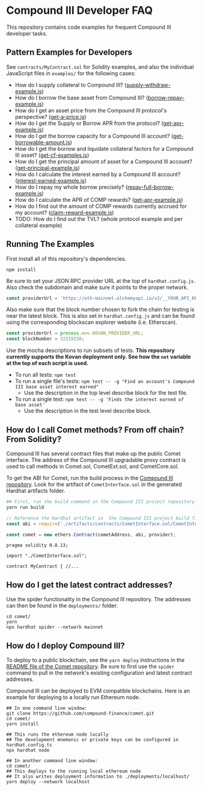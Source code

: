 # Compound III Developer FAQ

This repository contains code examples for frequent Compound III developer tasks.

## Pattern Examples for Developers

See `contracts/MyContract.sol` for Solidity examples, and also the individual JavaScript files in `examples/` for the following cases:

- How do I supply collateral to Compound III? ([supply-withdraw-example.js](examples/supply-withdraw-example.js))
- How do I borrow the base asset from Compound III? ([borrow-repay-example.js](examples/borrow-repay-example.js))
- How do I get an asset price from the Compound III protocol's perspective? ([get-a-price.js](examples/get-a-price.js))
- How do I get the Supply or Borrow APR from the protocol? ([get-apr-example.js](examples/get-apr-example.js))
- How do I get the borrow capacity for a Compound III account? ([get-borrowable-amount.js](examples/get-borrowable-amount.js))
- How do I get the borrow and liquidate collateral factors for a Compound III asset? ([get-cf-examples.js](examples/get-cf-examples.js))
- How do I get the principal amount of asset for a Compound III account? ([get-principal-example.js](examples/get-principal-example.js))
- How do I calculate the interest earned by a Compound III account? ([interest-earned-example.js](examples/interest-earned-example.js))
- How do I repay my whole borrow precisely? ([repay-full-borrow-example.js](examples/repay-full-borrow-example.js))
- How do I calculate the APR of COMP rewards? ([get-apr-example.js](examples/get-apr-example.js))
- How do I find out the amount of COMP rewards currently accrued for my account? ([claim-reward-example.js](examples/claim-reward-example.js))
- TODO: How do I find out the TVL? (whole protocol example and per collateral example)

## Running The Examples

First install all of this repository's dependencies.

```
npm install
```

Be sure to set your JSON RPC provider URL at the top of `hardhat.config.js`. Also check the subdomain and make sure it points to the proper network.

```js
const providerUrl = 'https://eth-mainnet.alchemyapi.io/v2/__YOUR_API_KEY_HERE__';
```

Also make sure that the block number chosen to fork the chain for testing is near the latest block. This is also set in `hardhat.config.js` and can be found using the corresponding blockscan explorer website (i.e. Etherscan).

```js
const providerUrl = process.env.KOVAN_PROVIDER_URL;
const blockNumber = 32319250;
```

Use the mocha descriptions to run subsets of tests. **This repository currently supports the Kovan deployment only. See how the `net` variable at the top of each script is used.**

- To run all tests: `npm test`
- To run a single file's tests: `npm test -- -g "Find an account's Compound III base asset interest earned"`
  - Use the description in the top level describe block for the test file.
- To run a single test: `npm test -- -g 'Finds the interest earned of base asset'`
  - Use the description in the test level describe block.

## How do I call Comet methods? From off chain? From Solidity?

Compound III has several contract files that make up the public Comet interface. The address of the Compound III upgradable proxy contract is used to call methods in Comet.sol, CometExt.sol, and CometCore.sol.

To get the ABI for Comet, run the build process in the [Compound III repository](https://github.com/compound-finance/comet). Look for the artifact of `CometInterface.sol` in the generated Hardhat artifacts folder.

```bash
## First, run the build command in the Compound III project repository
yarn run build
```

```js
// Reference the Hardhat artifact in  the Compound III project build files
const abi = require('./artifacts/contracts/CometInterface.sol/CometInterface.json').abi;

const comet = new ethers.Contract(cometAddress, abi, provider);
```

```solidity
pragma solidity 0.8.13;

import "./CometInterface.sol";

contract MyContract { //...
```

## How do I get the latest contract addresses?

Use the spider functionality in the Compound III repository. The addresses can then be found in the `deployments/` folder.

```
cd comet/
yarn
npx hardhat spider --network mainnet
```

## How do I deploy Compound III?

To deploy to a public blockchain, see the `yarn deploy` instructions in the [README file of the Comet repository](https://github.com/compound-finance/comet#multi-chain-support). Be sure to first use the `spider` command to pull in the network's existing configuration and latest contract addresses.

Compound III can be deployed to EVM compatible blockchains. Here is an example for deploying to a locally run Ethereum node.

```
## In one command line window:
git clone https://github.com/compound-finance/comet.git
cd comet/
yarn install

## This runs the ethereum node locally
## The development mnemonic or private keys can be configured in hardhat.config.ts
npx hardhat node

## In another command line window:
cd comet/
## This deploys to the running local ethereum node
## It also writes deployment information to ./deployments/localhost/
yarn deploy --network localhost
```
